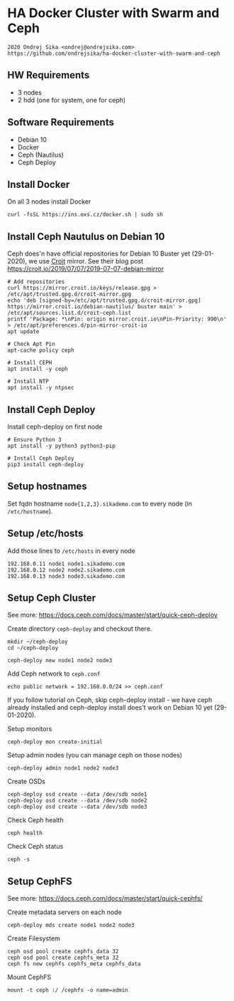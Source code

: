# HA Docker Cluster with Swarm and Ceph

    2020 Ondrej Sika <ondrej@ondrejsika.com>
    https://github.com/ondrejsika/ha-docker-cluster-with-swarm-and-ceph


## HW Requirements

- 3 nodes
- 2 hdd (one for system, one for ceph)

## Software Requirements

- Debian 10
- Docker
- Ceph (Nautilus)
- Ceph Deploy

## Install Docker

On all 3 nodes install Docker

```
curl -fsSL https://ins.oxs.cz/docker.sh | sudo sh
```

## Install Ceph Nautulus on Debian 10

Ceph does'n have official repositories for Debian 10 Buster yet (29-01-2020), we use [Croit](https://croit.io) mirror. See their blog post <https://croit.io/2019/07/07/2019-07-07-debian-mirror>

```
# Add repositories
curl https://mirror.croit.io/keys/release.gpg > /etc/apt/trusted.gpg.d/croit-mirror.gpg
echo 'deb [signed-by=/etc/apt/trusted.gpg.d/croit-mirror.gpg] https://mirror.croit.io/debian-nautilus/ buster main' > /etc/apt/sources.list.d/croit-ceph.list
printf 'Package: *\nPin: origin mirror.croit.io\nPin-Priority: 990\n' > /etc/apt/preferences.d/pin-mirror-croit-io
apt update

# Check Apt Pin
apt-cache policy ceph

# Install CEPH
apt install -y ceph

# Install NTP
apt install -y ntpsec
```

## Install Ceph Deploy

Install ceph-deploy on first node

```
# Ensure Python 3
apt install -y python3 python3-pip

# Install Ceph Deploy
pip3 install ceph-deploy
```

## Setup hostnames

Set fqdn hostname `node{1,2,3}.sikademo.com` to every node (in `/etc/hostname`).

## Setup /etc/hosts

Add those lines to `/etc/hosts` in every node

```
192.168.0.11 node1 node1.sikademo.com
192.168.0.12 node2 node2.sikademo.com
192.168.0.13 node3 node3.sikademo.com
```

## Setup Ceph Cluster

See more: <https://docs.ceph.com/docs/master/start/quick-ceph-deploy>


Create directory `ceph-deploy` and checkout there.

```
mkdir ~/ceph-deploy
cd ~/ceph-deploy
```

```
ceph-deploy new node1 node2 node3
```

Add Ceph network to `ceph.conf`

```
echo public network = 192.168.0.0/24 >> ceph.conf
```

If you follow tutorial on Ceph, skip ceph-deploy install - we have ceph already installed and ceph-deploy install does't work on Debian 10 yet (29-01-2020).

Setup monitors

```
ceph-deploy mon create-initial
```

Setup admin nodes (you can manage ceph on those nodes)

```
ceph-deploy admin node1 node2 node3
```

Create OSDs

```
ceph-deploy osd create --data /dev/sdb node1
ceph-deploy osd create --data /dev/sdb node2
ceph-deploy osd create --data /dev/sdb node3
```

Check Ceph health

```
ceph health
```

Check Ceph status

```
ceph -s
```

## Setup CephFS

See more: <https://docs.ceph.com/docs/master/start/quick-cephfs/>


Create metadata servers on each node

```
ceph-deploy mds create node1 node2 node3
```

Create Filesystem

```
ceph osd pool create cephfs_data 32
ceph osd pool create cephfs_meta 32
ceph fs new cephfs cephfs_meta cephfs_data
```

Mount CephFS

```
mount -t ceph :/ /cephfs -o name=admin
```